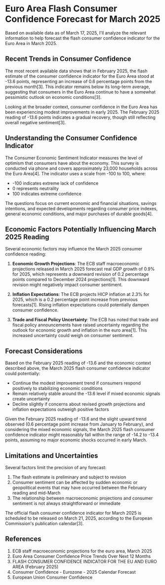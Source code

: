 # Euro Area Flash Consumer Confidence Forecast for March 2025

Based on available data as of March 17, 2025, I'll analyze the relevant information to help forecast the flash consumer confidence indicator for the Euro Area in March 2025.

## Recent Trends in Consumer Confidence

The most recent available data shows that in February 2025, the flash estimate of the consumer confidence indicator for the Euro Area stood at -13.6 points, representing an increase of 0.6 percentage points from the previous month[3]. This indicator remains below its long-term average, suggesting that consumers in the Euro Area continue to have a somewhat pessimistic outlook on economic conditions[3].

Looking at the broader context, consumer confidence in the Euro Area has been experiencing modest improvements in early 2025. The February 2025 reading of -13.6 points indicates a gradual recovery, though still reflecting overall negative sentiment[3].

## Understanding the Consumer Confidence Indicator

The Consumer Economic Sentiment Indicator measures the level of optimism that consumers have about the economy. This survey is conducted via phone and covers approximately 23,000 households across the Euro Area[4]. The indicator uses a scale from -100 to 100, where:
- -100 indicates extreme lack of confidence
- 0 represents neutrality
- 100 indicates extreme confidence

The questions focus on current economic and financial situations, savings intentions, and expected developments regarding consumer price indexes, general economic conditions, and major purchases of durable goods[4].

## Economic Factors Potentially Influencing March 2025 Reading

Several economic factors may influence the March 2025 consumer confidence reading:

1. **Economic Growth Projections**: The ECB staff macroeconomic projections released in March 2025 forecast real GDP growth of 0.9% for 2025, which represents a downward revision of 0.2 percentage points compared to December 2024 projections[1]. This downward revision might negatively impact consumer sentiment.

2. **Inflation Expectations**: The ECB projects HICP inflation at 2.3% for 2025, which is a 0.2 percentage point increase from previous forecasts[1]. Rising inflation expectations could potentially dampen consumer confidence.

3. **Trade and Fiscal Policy Uncertainty**: The ECB has noted that trade and fiscal policy announcements have raised uncertainty regarding the outlook for economic growth and inflation in the euro area[1]. This increased uncertainty could weigh on consumer sentiment.

## Forecast Considerations

Based on the February 2025 reading of -13.6 and the economic context described above, the March 2025 flash consumer confidence indicator could potentially:

- Continue the modest improvement trend if consumers respond positively to stabilizing economic conditions
- Remain relatively stable around the -13.6 level if mixed economic signals create uncertainty
- Decline slightly if concerns about revised growth projections and inflation expectations outweigh positive factors

Given the February 2025 reading of -13.6 and the slight upward trend observed (0.6 percentage point increase from January to February), and considering the mixed economic signals, the March 2025 flash consumer confidence indicator might reasonably fall within the range of -14.2 to -13.4 points, assuming no major economic shocks occurred in early March.

## Limitations and Uncertainties

Several factors limit the precision of any forecast:

1. The flash estimate is preliminary and subject to revision
2. Consumer sentiment can be affected by sudden economic or geopolitical events that may have occurred between the February reading and mid-March
3. The relationship between macroeconomic projections and consumer sentiment is not always straightforward or immediate

The official flash consumer confidence indicator for March 2025 is scheduled to be released on March 21, 2025, according to the European Commission's publication calendar[3].

## References

1. ECB staff macroeconomic projections for the euro area, March 2025
2. Euro Area Consumer Confidence Price Trends Over Next 12 Months
3. FLASH CONSUMER CONFIDENCE INDICATOR FOR THE EU AND EURO AREA (February 2025)
4. Consumer Confidence - Eurozone - 2025 Calendar Forecast
5. European Union Consumer Confidence